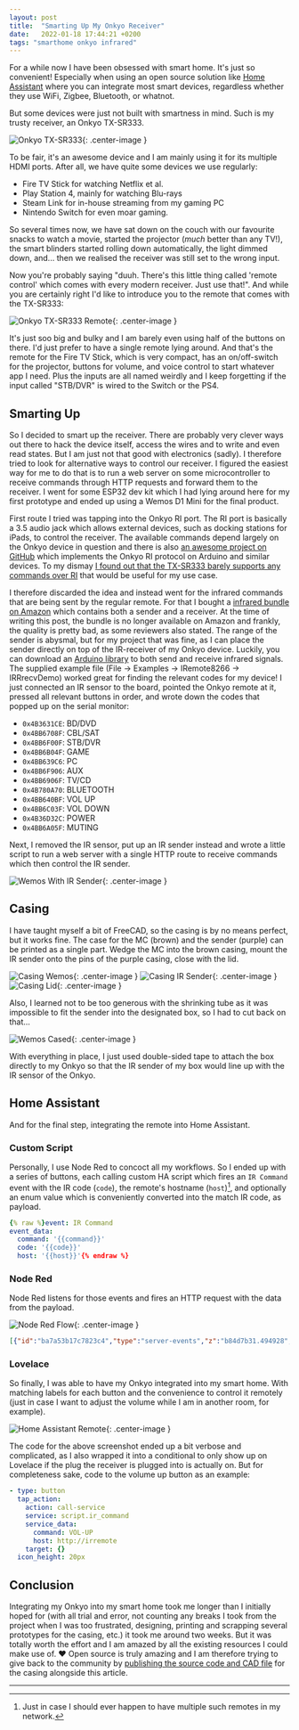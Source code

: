 ```yaml
---
layout: post
title:  "Smarting Up My Onkyo Receiver"
date:   2022-01-18 17:44:21 +0200
tags: "smarthome onkyo infrared"
---
```

For a while now I have been obsessed with smart home. It's just so convenient! Especially when using an open source solution like [Home Assistant][homeassistant] where you can integrate most smart devices, regardless whether they use WiFi, Zigbee, Bluetooth, or whatnot.

But some devices were just not built with smartness in mind. Such is my trusty receiver, an Onkyo TX-SR333. 

![Onkyo TX-SR333](/assets/images/onkyo/onkyo.jpg){: .center-image }


To be fair, it's an awesome device and I am mainly using it for its multiple HDMI ports. After all, we have quite some devices we use regularly:

- Fire TV Stick for watching Netflix et al.
- Play Station 4, mainly for watching Blu-rays 
- Steam Link for in-house streaming from my gaming PC
- Nintendo Switch for even moar gaming.

So several times now, we have sat down on the couch with our favourite snacks to watch a movie, started the projector (_much_ better than any TV!), the smart blinders started rolling down automatically, the light dimmed down, and... then we realised the receiver was still set to the wrong input. 

Now you're probably saying "duuh. There's this little thing called 'remote control' which comes with every modern receiver. Just use that!". And while you are certainly right I'd like to introduce you to the remote that comes with the TX-SR333:

![Onkyo TX-SR333 Remote](/assets/images/onkyo/remote.jpg){: .center-image }

It's just soo big and bulky and I am barely even using half of the buttons on there. I'd just prefer to have a single remote lying around. And that's the remote for the Fire TV Stick, which is very compact, has an on/off-switch for the projector, buttons for volume, and voice control to start whatever app I need. Plus the inputs are all named weirdly and I keep forgetting if the input called "STB/DVR" is wired to the Switch or the PS4.

## Smarting Up

So I decided to smart up the receiver. There are probably very clever ways out there to hack the device itself, access the wires and to write and even read states. But I am just not that good with electronics (sadly). I therefore tried to look for alternative ways to control our receiver. I figured the easiest way for me to do that is to run a web server on some microcontroller to receive commands through HTTP requests and forward them to the receiver. I went for some ESP32 dev kit which I had lying around here for my first prototype and ended up using a Wemos D1 Mini for the final product.

First route I tried was tapping into the Onkyo RI port. The RI port is basically a 3.5 audio jack which allows external devices, such as docking stations for iPads, to control the receiver. The available commands depend largely on the Onkyo device in question and there is also [an awesome project on GitHub][github-onkyo-ri] which implements the Onkyo RI protocol on Arduino and similar devices. To my dismay [I found out that the TX-SR333 barely supports any commands over RI][onkyo-ri-sr333] that would be useful for my use case. 

I therefore discarded the idea and instead went for the infrared commands that are being sent by the regular remote. For that I bought a [infrared bundle on Amazon][ir-module] which contains both a sender and a receiver. At the time of writing this post, the bundle is no longer available on Amazon and frankly, the quality is pretty bad, as some reviewers also stated. The range of the sender is abysmal, but for my project that was fine, as I can place the sender directly on top of the IR-receiver of my Onkyo device.
Luckily, you can download an [Arduino library][irremote-arduino] to both send and receive infrared signals. The supplied example file (File → Examples → IRemote8266 → IRRrecvDemo) worked great for finding the relevant codes for my device! I just connected an IR sensor to the board, pointed the Onkyo remote at it, pressed all relevant buttons in order, and wrote down the codes that popped up on the serial monitor:

- `0x4B3631CE`: BD/DVD
- `0x4BB6708F`: CBL/SAT
- `0x4BB6F00F`: STB/DVR
- `0x4BB6B04F`: GAME
- `0x4BB639C6`: PC
- `0x4BB6F906`: AUX
- `0x4BB6906F`: TV/CD
- `0x4B780A70`: BLUETOOTH
- `0x4BB640BF`: VOL UP
- `0x4BB6C03F`: VOL DOWN
- `0x4B36D32C`: POWER
- `0x4BB6A05F`: MUTING

Next, I removed the IR sensor, put up an IR sender instead and wrote a little script to run a web server with a single HTTP route to receive commands which then control the IR sender. 

![Wemos With IR Sender](/assets/images/onkyo/soldered.jpg){: .center-image }


## Casing
I have taught myself a bit of FreeCAD, so the casing is by no means perfect, but it works fine. The case for the MC (brown) and the sender (purple) can be printed as a single part. Wedge the MC into the brown casing, mount the IR sender onto the pins of the purple casing, close with the lid.

![Casing Wemos](/assets/images/onkyo/ir_box1.png){: .center-image }
![Casing IR Sender](/assets/images/onkyo/ir_box2.png){: .center-image }
![Casing Lid](/assets/images/onkyo/ir_box3.png){: .center-image }

Also, I learned not to be too generous with the shrinking tube as it was impossible to fit the sender into the designated box, so I had to cut back on that...

![Wemos Cased](/assets/images/onkyo/cased.jpg){: .center-image }

With everything in place, I just used double-sided tape to attach the box directly to my Onkyo so that the IR sender of my box would line up with the IR sensor of the Onkyo.

## Home Assistant
And for the final step, integrating the remote into Home Assistant.

### Custom Script
Personally, I use Node Red to concoct all my workflows. So I ended up with a series of buttons, each calling custom HA script which fires an `IR Command` event with the IR code (`code`), the remote's hostname (`host`)[^1], and optionally an enum value which is conveniently converted into the match IR code, as payload. 

```yaml
{% raw %}event: IR Command
event_data:
  command: '{{command}}'
  code: '{{code}}'
  host: '{{host}}'{% endraw %}
```

### Node Red
Node Red listens for those events and fires an HTTP request with the data from the payload.

![Node Red Flow](/assets/images/onkyo/ir_flow_node_red.png){: .center-image }

```json
[{"id":"ba7a53b17c7823c4","type":"server-events","z":"b84d7b31.494928","name":"","server":"2eeb6592.c7741a","version":1,"event_type":"IR Command","exposeToHomeAssistant":false,"haConfig":[{"property":"name","value":""},{"property":"icon","value":""}],"waitForRunning":true,"outputProperties":[{"property":"payload","propertyType":"msg","value":"","valueType":"eventData"},{"property":"topic","propertyType":"msg","value":"$outputData(\"eventData\").event_type","valueType":"jsonata"}],"x":300,"y":1080,"wires":[["19bba8ab230f05e0"]]},{"id":"67f43af1a1f7e625","type":"http request","z":"b84d7b31.494928","name":"","method":"use","ret":"txt","paytoqs":"ignore","url":"","tls":"","persist":false,"proxy":"","authType":"","senderr":false,"x":990,"y":1080,"wires":[[]]},{"id":"3a799b22ccfa0dc6","type":"function","z":"b84d7b31.494928","name":"set HTTP parameters","func":"msg.headers = {}\nmsg.method = \"POST\"\nmsg.url = msg.payload.event.host + \"/ir\";\nmsg.headers[\"content-type\"] = \"application/json\"\n\n\nmsg.payload = {\n    \"code\": msg.payload.event.code\n};\n\nreturn msg","outputs":1,"noerr":0,"initialize":"","finalize":"","libs":[],"x":780,"y":1080,"wires":[["67f43af1a1f7e625"]]},{"id":"19bba8ab230f05e0","type":"function","z":"b84d7b31.494928","name":"determine IR code","func":"const codes = {\n    \"BD-DVD\":    \"0x4B3631CE\",\n    \"CBL-SAT\":   \"0x4BB6708F\",\n    \"STB-DVR\":   \"0x4BB6F00F\",\n    \"GAME\":      \"0x4BB6B04F\",\n    \"PC\":        \"0x4BB639C6\",\n    \"TV-CD\":     \"0x4BB6906F\",\n    \"BLUETOOTH\": \"0x4B780A70\",\n    \"VOL-UP\":    \"0x4BB640BF\",\n    \"VOL-DOWN\":  \"0x4BB6C03F\",\n    \"MUTING\":    \"0x4BB6A05F\",\n    \"POWER\":     \"0x4B36D32C\"\n};\n\nif(msg.payload.event.code === \"\") {\n    msg.payload.event.code = codes[msg.payload.event.command]\n}\nreturn msg;","outputs":1,"noerr":0,"initialize":"","finalize":"","libs":[],"x":550,"y":1080,"wires":[["3a799b22ccfa0dc6"]]},{"id":"2eeb6592.c7741a","type":"server","name":"Home Assistant","version":1,"legacy":false,"addon":false,"rejectUnauthorizedCerts":false,"ha_boolean":"y|yes|true|on|home|open","connectionDelay":true,"cacheJson":true}]
```

### Lovelace 
So finally, I was able to have my Onkyo integrated into my smart home. With matching labels for each button and the convenience to control it remotely (just in case I want to adjust the volume while I am in another room, for example).

![Home Assistant Remote](/assets/images/onkyo/ir_ha_remote.png){: .center-image }

The code for the above screenshot ended up a bit verbose and complicated, as I also wrapped it into a conditional to only show up on Lovelace if the plug the receiver is plugged into is actually on. But for completeness sake, code to the volume up button as an example:

```yaml
- type: button
  tap_action:
    action: call-service
    service: script.ir_command
    service_data:
      command: VOL-UP
      host: http://irremote
    target: {}
  icon_height: 20px
```

## Conclusion
Integrating my Onkyo into my smart home took me longer than I initially hoped for (with all trial and error, not counting any breaks I took from the project when I was too frustrated, designing, printing and scrapping several prototypes for the casing, etc.) it took me around two weeks. But it was totally worth the effort and I am amazed by all the existing resources I could make use of. ❤️
Open source is truly amazing and I am therefore trying to give back to the community by [publishing the source code and CAD file][repository] for the casing alongside this article.

<hr>

[homeassistant]: https://www.home-assistant.io/
[github-onkyo-ri]: https://github.com/docbender/Onkyo-RI
[onkyo-ri-sr333]: https://github.com/docbender/Onkyo-RI/issues/11
[irremote-arduino]: https://www.arduino.cc/reference/en/libraries/irremote/
[ir-module]: https://www.amazon.de/-/en/gp/product/B07912FFXV
[repository]: https://github.com/ogrady/HTTPOnkyoRIRemote

[^1]: Just in case I should ever happen to have multiple such remotes in my network.
